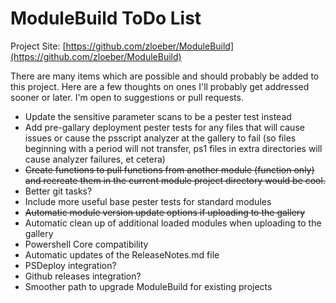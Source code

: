 # ModuleBuild ToDo List

Project Site: [https://github.com/zloeber/ModuleBuild](https://github.com/zloeber/ModuleBuild)

There are many items which are possible and should probably be added to this project. Here are a few thoughts on ones I'll probably get addressed sooner or later. I'm open to suggestions or pull requests.

- Update the sensitive parameter scans to be a pester test instead
- Add pre-gallary deployment pester tests for any files that will cause issues or cause the psscript analyzer at the gallery to fail (so files beginning with a period will not transfer, ps1 files in extra directories will cause analyzer failures, et cetera)
- ~~Create functions to pull functions from another module (function only) and recreate them in the current module project directory would be cool.~~
- Better git tasks?
- Include more useful base pester tests for standard modules
- ~~Automatic module version update options if uploading to the gallery~~
- Automatic clean up of additional loaded modules when uploading to the gallery
- Powershell Core compatibility
- Automatic updates of the ReleaseNotes.md file
- PSDeploy integration?
- Github releases integration?
- Smoother path to upgrade ModuleBuild for existing projects

